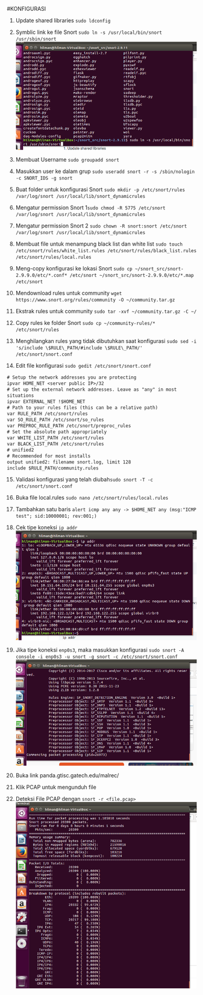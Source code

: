 #KONFIGURASI
1. Update shared libraries `sudo ldconfig` 

2. Symblic link ke file Snort `sudo ln -s /usr/local/bin/snort /usr/sbin/snort`
![](/assets/snort/symbolic_link.png)
3. Membuat Username `sudo groupadd snort`

4. Masukkan user ke dalam grup `sudo useradd snort -r -s /sbin/nologin -c SNORT_IDS -g snort`

5. Buat folder untuk konfigurasi Snort `sudo mkdir -p /etc/snort/rules /var/log/snort /usr/local/lib/snort_dynamicrules`

6. Mengatur permission Snort 1`sudo chmod -R 5775 /etc/snort /var/log/snort /usr/local/lib/snort_dynamicrules`

7. Mengatur permission Snort 2 `sudo chown -R snort:snort /etc/snort /var/log/snort /usr/local/lib/snort_dynamicrules`

8. Membuat file untuk menampung black list dan white list `sudo touch /etc/snort/rules/white_list.rules /etc/snort/rules/black_list.rules /etc/snort/rules/local.rules`

9. Meng-copy konfigurasi ke lokasi Snort `sudo cp ~/snort_src/snort-2.9.9.0/etc/*.conf* /etc/snort ~/snort_src/snort-2.9.9.0/etc/*.map /etc/snort`

10. Mendownload rules untuk community `wget https://www.snort.org/rules/community -O ~/community.tar.gz`

11. Ekstrak rules untuk community `sudo tar -xvf ~/community.tar.gz -C ~/`

12. Copy rules ke folder Snort `sudo cp ~/community-rules/* /etc/snort/rules`

13. Menghilangkan rules yang tidak dibutuhkan saat konfigurasi `sudo sed -i 's/include \$RULE\_PATH/#include \$RULE\_PATH/' /etc/snort/snort.conf`

14. Edit file konfigurasi `sudo gedit /etc/snort/snort.conf`
```
# Setup the network addresses you are protecting
ipvar HOME_NET <server public IP>/32
# Set up the external network addresses. Leave as "any" in most situations
ipvar EXTERNAL_NET !$HOME_NET
# Path to your rules files (this can be a relative path)
var RULE_PATH /etc/snort/rules
var SO_RULE_PATH /etc/snort/so_rules
var PREPROC_RULE_PATH /etc/snort/preproc_rules
# Set the absolute path appropriately
var WHITE_LIST_PATH /etc/snort/rules
var BLACK_LIST_PATH /etc/snort/rules
# unified2
# Recommended for most installs
output unified2: filename snort.log, limit 128
include $RULE_PATH/community.rules
```
15. Validasi konfigurasi yang telah diubah`sudo snort -T -c /etc/snort/snort.conf`

16. Buka file local.rules `sudo nano /etc/snort/rules/local.rules`
 
17. Tambahkan satu baris 
 `alert icmp any any -> $HOME_NET any (msg:"ICMP test"; sid:10000001; rev:001;)`
 
18. Cek tipe koneksi `ip addr`
![](/assets/snort/ip_addr.png)

19. Jika tipe koneksi `enp0s3`, maka masukkan konfigurasi `sudo snort -A console -i enp0s3 -u snort -g snort -c /etc/snort/snort.conf`
![](/assets/snort/processing.png)

20. Buka link panda.gtisc.gatech.edu/malrec/

21. Klik PCAP untuk mengunduh file

22. Deteksi File PCAP dengan `snort -r <file.pcap>`
![](/assets/snort/result_pcap.png)

  